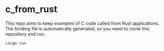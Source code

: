 # c_from_rust

This repo aims to keep examples of C code called from Rust applications.
The binding file is automatically generated, so you need to clone this repository and run:
```
cargo run
```
